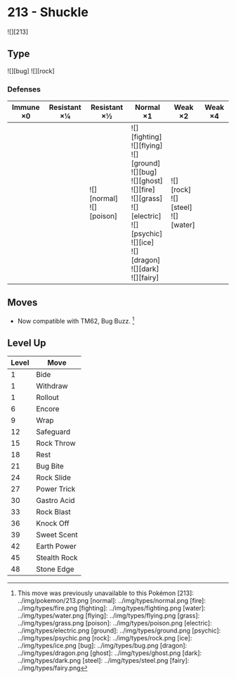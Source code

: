 # 213 - Shuckle
![][213]

## Type

![][bug]  ![][rock]

### Defenses

Immune ×0 | Resistant ×¼ | Resistant ×½                   | Normal ×1                                                                                                                                                                                   | Weak ×2                                   | Weak ×4
---       | ---          | ---                            | ---                                                                                                                                                                                         | ---                                       | ---
&nbsp;    | &nbsp;       | ![][normal]<br>![][poison]<br> | ![][fighting]<br>![][flying]<br>![][ground]<br>![][bug]<br>![][ghost]<br>![][fire]<br>![][grass]<br>![][electric]<br>![][psychic]<br>![][ice]<br>![][dragon]<br>![][dark]<br>![][fairy]<br> | ![][rock]<br>![][steel]<br>![][water]<br> | &nbsp;

## Moves

 - Now compatible with TM62, Bug Buzz. [^1]

## Level Up

Level | Move
---   | ---
1     | Bide
1     | Withdraw
1     | Rollout
6     | Encore
9     | Wrap
12    | Safeguard
15    | Rock Throw
18    | Rest
21    | Bug Bite
24    | Rock Slide
27    | Power Trick
30    | Gastro Acid
33    | Rock Blast
36    | Knock Off
39    | Sweet Scent
42    | Earth Power
45    | Stealth Rock
48    | Stone Edge

[^1]: This move was previously unavailable to this Pokémon
[213]: ../img/pokemon/213.png
[normal]: ../img/types/normal.png
[fire]: ../img/types/fire.png
[fighting]: ../img/types/fighting.png
[water]: ../img/types/water.png
[flying]: ../img/types/flying.png
[grass]: ../img/types/grass.png
[poison]: ../img/types/poison.png
[electric]: ../img/types/electric.png
[ground]: ../img/types/ground.png
[psychic]: ../img/types/psychic.png
[rock]: ../img/types/rock.png
[ice]: ../img/types/ice.png
[bug]: ../img/types/bug.png
[dragon]: ../img/types/dragon.png
[ghost]: ../img/types/ghost.png
[dark]: ../img/types/dark.png
[steel]: ../img/types/steel.png
[fairy]: ../img/types/fairy.png
